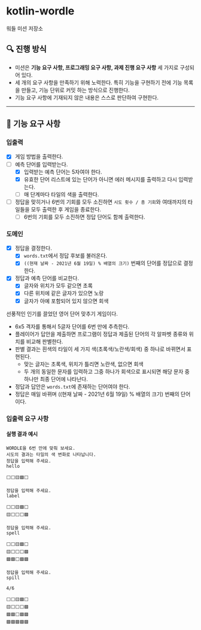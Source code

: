 # kotlin-wordle

워들 미션 저장소

## 🔍 진행 방식

- 미션은 **기능 요구 사항, 프로그래밍 요구 사항, 과제 진행 요구 사항** 세 가지로 구성되어 있다.
- 세 개의 요구 사항을 만족하기 위해 노력한다. 특히 기능을 구현하기 전에 기능 목록을 만들고, 기능 단위로 커밋 하는 방식으로 진행한다.
- 기능 요구 사항에 기재되지 않은 내용은 스스로 판단하여 구현한다.

---

## 🚀 기능 요구 사항

### 입출력

- [x] 게임 방법을 출력한다.
- [ ] 예측 단어를 입력받는다.
    - [x] 입력받는 예측 단어는 5자여야 한다.
    - [x] 유효한 단어 리스트에 있는 단어가 아니면 에러 메시지를 출력하고 다시 입력받는다.
    - [ ] 매 단계마다 타일의 색을 출력한다.
- [ ] 정답을 맞히거나 6번의 기회를 모두 소진하면 `시도 횟수 / 총 기회`와 여태까지의 타일들을 모두 출력한 후 게임을 종료한다.
    - [ ] 6번의 기회를 모두 소진하면 정답 단어도 함께 출력한다.

### 도메인

- [x] 정답을 결정한다.
    - [x] `words.txt`에서 정답 후보를 불러온다.
    - [x] `((현재 날짜 - 2021년 6월 19일) % 배열의 크기)` 번째의 단어를 정답으로 결정한다.
- [x] 정답과 예측 단어를 비교한다.
    - [x] 글자와 위치가 모두 같으면 초록
    - [x] 다른 위치에 같은 글자가 있으면 노랑
    - [x] 글자가 아예 포함되어 있지 않으면 회색

선풍적인 인기를 끌었던 영어 단어 맞추기 게임이다.

- 6x5 격자를 통해서 5글자 단어를 6번 만에 추측한다.
- 플레이어가 답안을 제출하면 프로그램이 정답과 제출된 단어의 각 알파벳 종류와 위치를 비교해 판별한다.
- 판별 결과는 흰색의 타일이 세 가지 색(초록색/노란색/회색) 중 하나로 바뀌면서 표현된다.
    - 맞는 글자는 초록색, 위치가 틀리면 노란색, 없으면 회색
    - 두 개의 동일한 문자를 입력하고 그중 하나가 회색으로 표시되면 해당 문자 중 하나만 최종 단어에 나타난다.
- 정답과 답안은 `words.txt`에 존재하는 단어여야 한다.
- 정답은 매일 바뀌며 ((현재 날짜 - 2021년 6월 19일) % 배열의 크기) 번째의 단어이다.

### 입출력 요구 사항

#### 실행 결과 예시

```
WORDLE을 6번 만에 맞춰 보세요.
시도의 결과는 타일의 색 변화로 나타납니다.
정답을 입력해 주세요.
hello

⬜⬜🟨🟩⬜

정답을 입력해 주세요.
label

⬜⬜🟨🟩⬜
🟨⬜⬜⬜🟩

정답을 입력해 주세요.
spell

⬜⬜🟨🟩⬜
🟨⬜⬜⬜🟩
🟩🟩⬜🟩🟩

정답을 입력해 주세요.
spill

4/6

⬜⬜🟨🟩⬜
🟨⬜⬜⬜🟩
🟩🟩⬜🟩🟩
🟩🟩🟩🟩🟩
```

